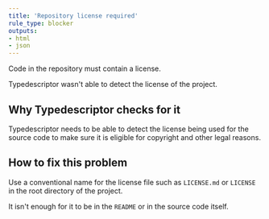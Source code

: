 ```yaml
---
title: 'Repository license required'
rule_type: blocker
outputs:
- html
- json
---
```


Code in the repository must contain a license.

Typedescriptor wasn't able to detect the license of the project.

## Why Typedescriptor checks for it

Typedescriptor needs to be able to detect the license being used for the source code to make sure it is eligible for copyright and other legal reasons.

## How to fix this problem

Use a conventional name for the license file such as `LICENSE.md` or `LICENSE` in the root directory of the project.

It isn't enough for it to be in the `README` or in the source code itself.
